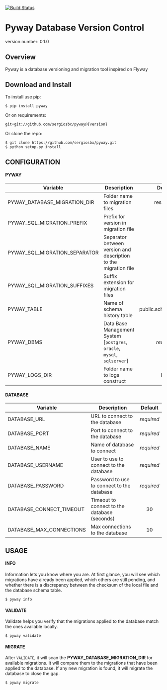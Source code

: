 [![Build Status](https://travis-ci.org/sergiosbx/pyway.svg?branch=master)](https://travis-ci.org/sergiosbx/pyway)


Pyway Database Version Control
===============================

version number: 0.1.0


Overview
--------

Pyway is a database versioning and migration tool inspired on Flyway


Download and Install
--------------------

To install use pip:

    $ pip install pyway


Or on requirements:

    git+git://github.com/sergiosbx/pyway@{version}


Or clone the repo:

    $ git clone https://github.com/sergiosbx/pyway.git
    $ python setup.py install


CONFIGURATION
-------

#### PYWAY

| Variable | Description | Default |
| --------------- | -------------- | :--------------: |
| PYWAY_DATABASE_MIGRATION_DIR | Folder name to migration files | resources |
| PYWAY_SQL_MIGRATION_PREFIX | Prefix for version in migration file | V |
| PYWAY_SQL_MIGRATION_SEPARATOR | Separator between version and description to the migration file | __ |
| PYWAY_SQL_MIGRATION_SUFFIXES | Suffix extension for migration files | .sql |
| PYWAY_TABLE | Name of schema history table | public.schema_version |
| PYWAY_DBMS | Data Base Management System [`postgres`, `oracle`, `mysql`, `sqlserver`] | *required* |
| PYWAY_LOGS_DIR | Folder name to logs construct | logs |


#### DATABASE

| Variable | Description | Default
| --------------- | -------------- | :--------------: |
| DATABASE_URL | URL to connect to the database | *required* |
| DATABASE_PORT | Port to connect to the database | *required* |
| DATABASE_NAME | Name of database to connect | *required* |
| DATABASE_USERNAME | User to use to connect to the database | *required* |
| DATABASE_PASSWORD | Password to use to connect to the database | *required* |
| DATABASE_CONNECT_TIMEOUT | Timeout to connect to the database (seconds) | 30 |
| DATABASE_MAX_CONNECTIONS | Max connections to the database | 10 |


USAGE
-------

#### INFO
Information lets you know where you are. At first glance, you will see which migrations have already been applied, which others are still pending, and whether there is a discrepancy between the checksum of the local file and the database schema table.

    $ pyway info


#### VALIDATE
Validate helps you verify that the migrations applied to the database match the ones available locally.

    $ pyway validate


#### MIGRATE
After `VALIDATE`, it will scan the **PYWAY_DATABASE_MIGRATION_DIR** for available migrations. It will compare them to the migrations that have been applied to the database. If any new migration is found, it will migrate the database to close the gap.

    $ pyway migrate

